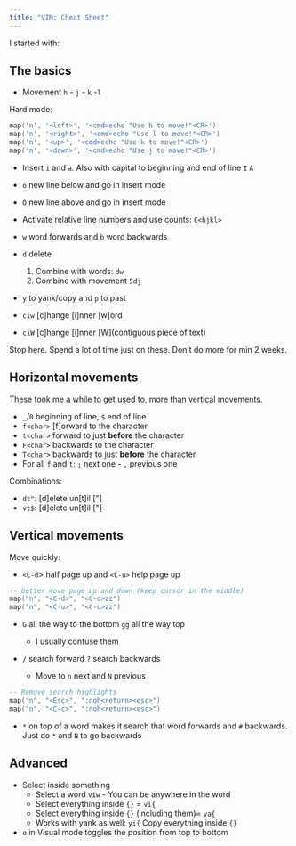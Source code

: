```yaml
---
title: "VIM: Cheat Sheet"
---
```


I started with:

## The basics

- Movement `h` - `j` - `k` -`l`

Hard mode:

```lua
map('n', '<left>', '<cmd>echo "Use h to move!"<CR>')
map('n', '<right>', '<cmd>echo "Use l to move!"<CR>')
map('n', '<up>', '<cmd>echo "Use k to move!"<CR>')
map('n', '<down>', '<cmd>echo "Use j to move!"<CR>')
```

- Insert `i` and `a`. Also with capital to beginning and end of line `I` `A`
- `o` new line below and go in insert mode
- `O` new line above and go in insert mode

- Activate relative line numbers and use counts: `C<hjkl>`

- `w` word forwards and `b` word backwards

- `d` delete
  1. Combine with words: `dw`
  2. Combine with movement `5dj`

- `y` to yank/copy and `p` to past

- `ciw` [c]hange [i]nner [w]ord
- `ciW` [c]hange [i]nner [W](contiguous piece of text)

Stop here. Spend a lot of time just on these. Don’t do more for min 2 weeks.

## Horizontal movements

These took me a while to get used to, more than vertical movements.

- `_`/`0` beginning of line, `$` end of line
- `f<char>` [f]orward to the character
- `t<char>` forward to just **before** the character
- `F<char>` backwards to the character
- `T<char>` backwards to just **before** the character
- For all `f` and `t`: `;` next one - `,` previous one

Combinations:

- `dt"`: [d]elete un[t]il ["]
- `vt$`: [d]elete un[t]il ["]

## Vertical movements

Move quickly:

- `<C-d`> half page up and `<C-u>` help page up

```lua
-- better move page up and down (keep cursor in the middle)
map("n", "<C-d>", "<C-d>zz")
map("n", "<C-u>", "<C-u>zz")
```

- `G` all the way to the bottom `gg` all the way top
  - I usually confuse them

- `/` search forward `?` search backwards
  - Move to `n` next and `N` previous

```lua
-- Remove search highlights
map("n", "<Esc>", ":noh<return><esc>")
map("n", "<C-c>", ":noh<return><esc>")
```

- `*` on top of a word makes it search that word forwards and `#` backwards.
  Just do `*` and `N` to go backwards

## Advanced

- Select inside something
  - Select a word `viw` - You can be anywhere in the word
  - Select everything inside `{}` = `vi{`
  - Select everything inside `{}` (including them)= `va{`
  - Works with yank as well: `yi{` Copy everything inside `{}`
- `o` in Visual mode toggles the position from top to bottom
